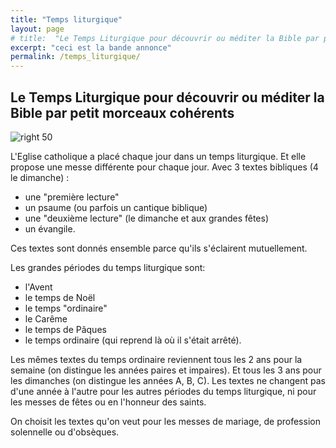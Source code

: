 ```yaml
---
title: "Temps liturgique"
layout: page
# title:  "Le Temps Liturgique pour découvrir ou méditer la Bible par petit morceaux cohérents"
excerpt: "ceci est la bande annonce"
permalink: /temps_liturgique/
---
```


## Le Temps Liturgique pour découvrir ou méditer la Bible par petit morceaux cohérents

![right 50]({{site.baseurl}}images/bigben.jpg)

L'Eglise catholique a placé chaque jour dans un temps liturgique.
Et elle propose une messe différente pour chaque jour.
Avec 3 textes bibliques (4 le dimanche) :
- une "première lecture"
- un psaume (ou parfois un cantique biblique)
- une "deuxième lecture" (le dimanche et aux grandes fêtes)
- un évangile.

Ces textes sont donnés ensemble parce qu'ils s'éclairent mutuellement.

Les grandes périodes du temps liturgique sont:
- l'Avent
- le temps de Noël
- le temps "ordinaire"
- le Carême
- le temps de Pâques
- le temps ordinaire (qui reprend là où il s'était arrêté).

Les mêmes textes du temps ordinaire reviennent tous les 2 ans pour la semaine (on distingue les années paires et impaires).
Et tous les 3 ans pour les dimanches (on distingue les années A, B, C).
Les textes ne changent pas d'une année à l'autre pour les autres périodes du temps liturgique,
ni pour les messes de fêtes ou en l'honneur des saints.

On choisit les textes qu'on veut pour les messes de mariage, de profession solennelle ou d'obsèques.

